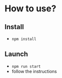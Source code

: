 How to use?
===

Install
---
- `npm install`

Launch
---

- `npm run start`
- follow the instructions
